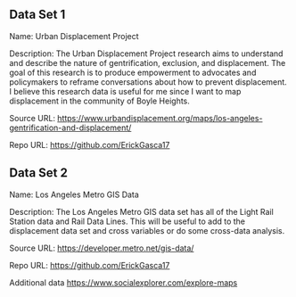 ## Data Set 1
Name: Urban Displacement Project 

Description: The Urban Displacement Project research aims to understand and describe the nature of gentrification, exclusion, and displacement. The goal of this research is to produce empowerment to advocates and policymakers to reframe conversations about how to prevent displacement. I believe this research data is useful for me since I want to map displacement in the community of Boyle Heights.   

Source URL: https://www.urbandisplacement.org/maps/los-angeles-gentrification-and-displacement/

Repo URL: https://github.com/ErickGasca17

## Data Set 2 

Name: Los Angeles Metro GIS Data 

Description: The Los Angeles Metro GIS data set has all of the Light Rail Station data and Rail Data Lines. This will be useful to add to the displacement data set and cross variables or do some cross-data analysis. 

Source URL: https://developer.metro.net/gis-data/

Repo URL: https://github.com/ErickGasca17

Additional data 
https://www.socialexplorer.com/explore-maps
